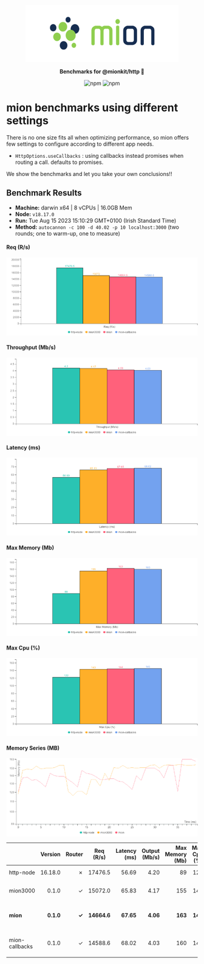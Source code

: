 <p align="center">
  <picture>
    <source media="(prefers-color-scheme: dark)" srcset="./assets/public/logo-dark.svg?raw=true">
    <source media="(prefers-color-scheme: light)" srcset="./assets/public/logo.svg?raw=true">
    <img alt='mion, a mikro kit for Typescript Serverless APIs' src='./assets/public/logo.svg?raw=true' width="403" height="150">
  </picture>
</p>

<p align="center">
  <strong>Benchmarks for  @mionkit/http 🚀</strong><br/>
</p>

<p align=center>
  <img src="https://img.shields.io/badge/code_style-prettier-ff69b4.svg?style=flat-square&maxAge=99999999" alt="npm"  style="max-width:100%;">
  <img src="https://img.shields.io/badge/license-MIT-97ca00.svg?style=flat-square&maxAge=99999999" alt="npm"  style="max-width:100%;">
</p>

# mion benchmarks using different settings

There is no one size fits all when optimizing performance, so mion offers few settings to configure according to different app needs.

- `HttpOptions.useCallbacks` : using callbacks instead promises when routing a call. defaults to promises.

We show the benchmarks and let you take your own conclusions!!

## Benchmark Results

* __Machine:__ darwin x64 | 8 vCPUs | 16.0GB Mem
* __Node:__ `v18.17.0`
* __Run:__ Tue Aug 15 2023 15:10:29 GMT+0100 (Irish Standard Time)
* __Method:__ `autocannon -c 100 -d 40.02 -p 10 localhost:3000` (two rounds; one to warm-up, one to measure)

#### Req (R/s) 

![benchmarks](assets/public/charts-mion/requests.png)



#### Throughput (Mb/s) 

![benchmarks](assets/public/charts-mion/throughput.png)



#### Latency (ms) 

![benchmarks](assets/public/charts-mion/latency.png)



#### Max Memory (Mb) 

![benchmarks](assets/public/charts-mion/maxMem.png)



#### Max Cpu (%) 

![benchmarks](assets/public/charts-mion/maxCpu.png)



#### Memory Series (MB) 

![benchmarks](assets/public/charts-mion/memSeries.png)



|                | Version   | Router | Req (R/s)   | Latency (ms) | Output (Mb/s) | Max Memory (Mb) | Max Cpu (%) | Validation | Description                                                          |
| :--            | --:       | --:    | :-:         | --:          | --:           | --:             | --:         | :-:        | :--                                                                  |
| http-node      | 16.18.0   | ✗      | 17476.5     | 56.69        | 4.20          | 89              | 122         | ✗          | theoretical upper limit in performance.                              |
| mion3000       | 0.1.0     | ✓      | 15072.0     | 65.83        | 4.17          | 155             | 143         | ✓          | mion with 3000 routes loaded (should have the most memory usage)     |
| **mion**       | **0.1.0** | **✓**  | **14664.6** | **67.65**    | **4.06**      | **163**         | **144**     | **✓**      | **using mion http with promises `HttpOptions.useCallbacks = false`** |
| mion-callbacks | 0.1.0     | ✓      | 14588.6     | 68.02        | 4.03          | 160             | 145         | ✓          | using mion http with callbacks `HttpOptions.useCallbacks = true`     |
